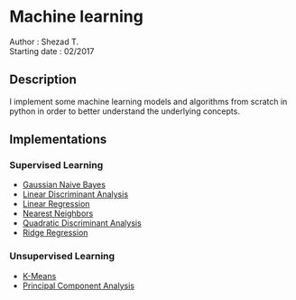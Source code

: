 # Machine learning

Author : Shezad T.          
Starting date : 02/2017

## Description

I implement some machine learning models and algorithms from scratch in python
in order to better understand the underlying concepts.

## Implementations

### Supervised Learning

- [Gaussian Naive Bayes](src/supervised/gaussian_naive_bayes.py)
- [Linear Discriminant Analysis](src/supervised/linear_discriminant_analysis.py)
- [Linear Regression](src/supervised/linear_regression.py)
- [Nearest Neighbors](src/supervised/nearest_neighbors.py)
- [Quadratic Discriminant Analysis](src/supervised/quadratic_discriminant_analysis.py)
- [Ridge Regression](src/supervised/ridge_regression.py)

### Unsupervised Learning

- [K-Means](src/unsupervised/k_means.py)
- [Principal Component Analysis](src/unsupervised/principal_component_analysis.py)
